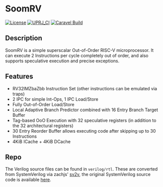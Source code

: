 # SoomRV

[![License](https://img.shields.io/badge/License-Apache%202.0-blue.svg)](https://opensource.org/licenses/Apache-2.0) [![UPRJ_CI](https://github.com/efabless/caravel_project_example/actions/workflows/user_project_ci.yml/badge.svg)](https://github.com/efabless/caravel_project_example/actions/workflows/user_project_ci.yml) [![Caravel Build](https://github.com/efabless/caravel_project_example/actions/workflows/caravel_build.yml/badge.svg)](https://github.com/efabless/caravel_project_example/actions/workflows/caravel_build.yml)



## Description
SoomRV is a simple superscalar Out-of-Order RISC-V microprocessor. It can execute 2 Instructions per cycle completely out of order,
and also supports speculative execution and precise exceptions.

## Features
- RV32IMZbaZbb Instruction Set (other instructions can be emulated via traps)
- 2 IPC for simple Int-Ops, 1 IPC Load/Store
- Fully Out-of-Order Load/Store
- Local Adaptive Branch Predictor combined with 16 Entry Branch Target Buffer
- Tag-based OoO Execution with 32 speculative registers (in addition to the 32 architectural registers)
- 30 Entry Reorder Buffer allows executing code after skipping up to 30 Instructions
- 4KiB ICache + 4KiB DCache

## Repo
The Verilog source files can be found in `verilog/rtl`. These are converted from SystemVerilog via zachjs' [sv2v](https://github.com/zachjs/sv2v),
the original SystemVerilog source code is available [here](www.github.com).